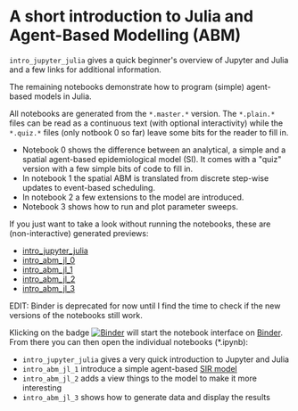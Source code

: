 # A short introduction to Julia and Agent-Based Modelling (ABM)

`intro_jupyter_julia` gives a quick beginner's overview of Jupyter and Julia
and a few links for additional information.

The remaining notebooks demonstrate how to program (simple) agent-based models
in Julia. 

All notebooks are generated from the `*.master.*` version. The `*.plain.*`
files can be read as a continuous text (with optional interactivity) while the
`*.quiz.*` files (only notbook 0 so far) leave some bits for the reader to fill
in.

* Notebook 0 shows the difference between an analytical, a simple and a spatial agent-based epidemiological model (SI). It comes with a "quiz" version with a few simple bits of code to fill in.
* In notebook 1 the spatial ABM is translated from discrete step-wise updates to event-based scheduling.
* In notebook 2 a few extensions to the model are introduced.
* Notebook 3 shows how to run and plot parameter sweeps.

If you just want to take a look without running the notebooks, these are (non-interactive) generated previews:
* [intro_jupyter_julia](intro_jupyter_julia.plain.md)
* [intro_abm_jl_0](intro_abm_jl_0.plain.md)
* [intro_abm_jl_1](intro_abm_jl_1.plain.md)
* [intro_abm_jl_2](intro_abm_jl_2.plain.md)
* [intro_abm_jl_3](intro_abm_jl_3.plain)


EDIT: Binder is deprecated for now until I find the time to check if the new versions of the notebooks still work.

Klicking on the badge [![Binder](https://mybinder.org/badge_logo.svg)](https://mybinder.org/v2/gh/mhinsch/julia_abm_intro/master)  will start the notebook interface on [Binder](https://mybinder.org/). From there you can then open the individual notebooks (*.ipynb): 
* `intro_jupyter_julia` gives a very quick introduction to Jupyter and Julia
* `intro_abm_jl_1` introduce a simple agent-based [SIR model](http://mathworld.wolfram.com/SIRModel.html)
* `intro_abm_jl_2` adds a view things to the model to make it more interesting
* `intro_abm_jl_3` shows how to generate data and display the results
 
